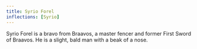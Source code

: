 ```yaml
---
title: Syrio Forel
inflections: [Syrio]
---
```


Syrio Forel is a bravo from Braavos, a master fencer and former First Sword of Braavos. He is a slight, bald man with a beak of a nose. 


